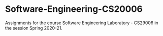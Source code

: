 # Software-Engineering-CS20006

Assignments for the course Software Engineering Laboratory - CS29006 in the session Spring 2020-21.
